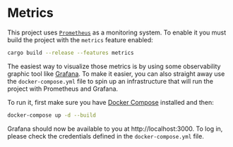 # Metrics

This project uses [`Prometheus`](https://prometheus.io/) as a monitoring system. To enable it you must build the project with the `metrics` feature enabled:

```sh
cargo build --release --features metrics
```

The easiest way to visualize those metrics is by using some observability graphic tool like [Grafana](https://grafana.com/). To make it easier, you can also straight away use the `docker-compose.yml` file to spin up an infrastructure that will run the project with Prometheus and Grafana.

To run it, first make sure you have [Docker Compose](https://docs.docker.com/compose/) installed and then:

```sh
docker-compose up -d --build
```

Grafana should now be available to you at http://localhost:3000. To log in, please check the credentials defined in the `docker-compose.yml` file.

